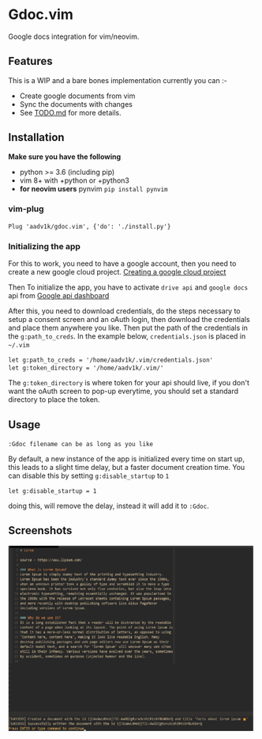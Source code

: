 # Gdoc.vim
Google docs integration for vim/neovim.

## Features
This is a WIP and a bare bones implementation currently you can :-

- Create google documents from vim
- Sync the documents with changes 
- See [TODO.md](./TODO.md) for more details.

## Installation

**Make sure you have the following**

- python >= 3.6 (including pip)
- vim 8+ with +python or +python3
- **for neovim users** pynvim `pip install pynvim`

### vim-plug
```vim
Plug 'aadv1k/gdoc.vim', {'do': './install.py'}
```

### Initializing the app

For this to work, you need to have a google account, then you need to create a new google cloud project.
[Creating a google cloud project](https://developers.google.com/workspace/guides/create-project)

Then To initialize the app, you have to activate `drive api` and `google docs` api from
[Google api dashboard](https://console.cloud.google.com/apis/dashboard)

After this, you need to download credentials, do the steps necessary to setup a consent screen and an
oAuth login, then download the credentials and place them anywhere you like. Then put the path of
the credentials in the `g:path_to_creds`. In the example below, `credentials.json` is placed in `~/.vim`

```vim
let g:path_to_creds = '/home/aadv1k/.vim/credentials.json'
let g:token_directory = '/home/aadv1k/.vim/'
```

The `g:token_directory` is where token for your api should live, if you don't want the oAuth screen
to pop-up everytime, you should set a standard directory to place the token.

## Usage

`:Gdoc filename can be as long as you like`

By default, a new instance of the app is initialized every time on start up, this leads to a slight
time delay, but a faster document creation time. You can disable this by setting `g:disable_startup`
to `1`

```vim
let g:disable_startup = 1
```

doing this, will remove the delay, instead it will add it to `:Gdoc`.

## Screenshots

<img src="./screenshots/1.1.png" alt="1.png" width="500px">
